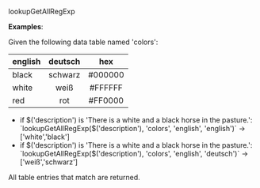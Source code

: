 lookupGetAllRegExp

**Examples**:

Given the following data table named 'colors':

| english       | deutsch       | hex           |
| ------------- |:-------------:|:-------------:|
| black         | schwarz       | #000000       |
| white         | weiß          | #FFFFFF       |
| red           | rot           | #FF0000       |

- if $('description') is 'There is a white and a black horse in the pasture.': `lookupGetAllRegExp($('description'), 'colors', 'english', 'english')` &#8594; ['white','black']
- if $('description') is 'There is a white and a black horse in the pasture.': `lookupGetAllRegExp($('description'), 'colors', 'english', 'deutsch')` &#8594; ['weiß','schwarz']

All table entries that match are returned.
